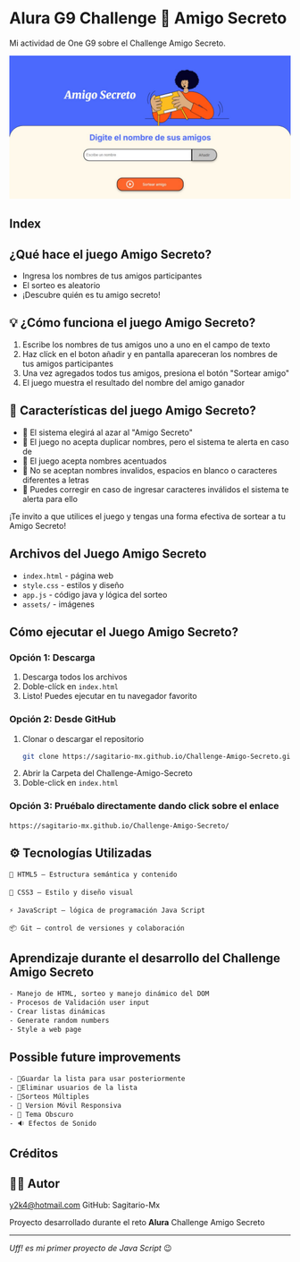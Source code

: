# Alura G9 Challenge 🎁 Amigo Secreto

Mi actividad de One G9 sobre el Challenge Amigo Secreto.

![alt text](./assets/image.png)

## Index

## ¿Qué hace el juego Amigo Secreto?

- Ingresa los nombres de tus amigos participantes
- El sorteo es aleatorio
- ¡Descubre quién es tu amigo secreto!

## 💡 ¿Cómo funciona el juego Amigo Secreto?

1. Escribe los nombres de tus amigos uno a uno en el campo de texto
2. Haz clíck en el boton añadir y en pantalla apareceran los nombres de tus amigos participantes
3. Una vez agregados todos tus amigos, presiona el botón "Sortear amigo"
4. El juego muestra el resultado del nombre del amigo ganador

## 🧩 Características del juego Amigo Secreto?

- 🎯 El sistema elegirá al azar al "Amigo Secreto"
- 📝 El juego no acepta duplicar nombres, pero el sistema te alerta en caso de 
- 📝 El juego acepta nombres acentuados
- 📝 No se aceptan nombres invalidos, espacios en blanco o caracteres diferentes a letras
- 📝 Puedes corregir en caso de ingresar caracteres inválidos el sistema te alerta para ello

¡Te invito a que utilices el juego y tengas una forma efectiva de sortear a tu Amigo Secreto!

## Archivos del Juego Amigo Secreto

- `index.html` - página web
- `style.css` - estilos y diseño
- `app.js` - código java y lógica del sorteo
- `assets/` - imágenes

## Cómo ejecutar el Juego Amigo Secreto?

### Opción 1: Descarga

1. Descarga todos los archivos
2. Doble-clíck en `index.html`
3. Listo! Puedes ejecutar en tu navegador favorito

### Opción 2: Desde GitHub

1. Clonar o descargar el repositorio
   ```bash
   git clone https://sagitario-mx.github.io/Challenge-Amigo-Secreto.git
2. Abrir la Carpeta del Challenge-Amigo-Secreto
3. Doble-click en `index.html`

### Opción 3: Pruébalo directamente dando click sobre el enlace

    https://sagitario-mx.github.io/Challenge-Amigo-Secreto/


## ⚙️ Tecnologías Utilizadas

    🧱 HTML5 — Estructura semántica y contenido

    🎨 CSS3 — Estilo y diseño visual

    ⚡ JavaScript — lógica de programación Java Script

    📦 Git — control de versiones y colaboración

## Aprendizaje durante el desarrollo del Challenge Amigo Secreto

    - Manejo de HTML, sorteo y manejo dinámico del DOM
    - Procesos de Validación user input
    - Crear listas dinámicas
    - Generate random numbers
    - Style a web page

## Possible future improvements

    - 💾Guardar la lista para usar posteriormente
    - 📝Eliminar usuarios de la lista
    - 🎉Sorteos Múltiples
    - 📱 Version Móvil Responsiva
    - 🌙 Tema Obscuro
    - 🔉 Efectos de Sonido

## Créditos

## 👨‍💻 Autor

y2k4@hotmail.com
GitHub: Sagitario-Mx 

Proyecto desarrollado durante el reto **Alura** Challenge Amigo Secreto

---

*Uff! es mi primer proyecto de Java Script* 😉

